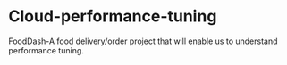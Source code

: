 # Cloud-performance-tuning
FoodDash-A food delivery/order project that will enable us to understand performance tuning. 

